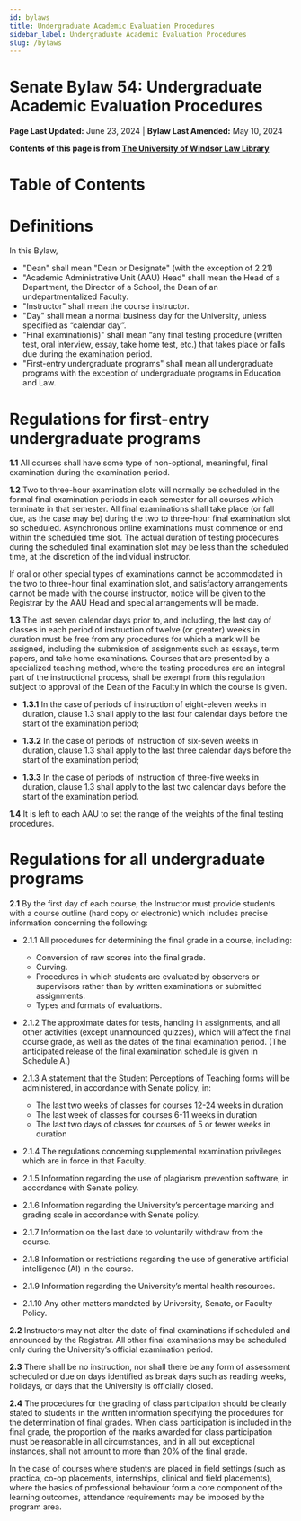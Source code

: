 ```yaml
---
id: bylaws
title: Undergraduate Academic Evaluation Procedures
sidebar_label: Undergraduate Academic Evaluation Procedures
slug: /bylaws
---
```


# Senate Bylaw 54: Undergraduate Academic Evaluation Procedures

**Page Last Updated:** June 23, 2024 |
**Bylaw Last Amended:** May 10, 2024

**Contents of this page is from [The University of Windsor Law Library](https://lawlibrary.uwindsor.ca/Presto/content/Detail.aspx?ctID=OTdhY2QzODgtNjhlYi00ZWY0LTg2OTUtNmU5NjEzY2JkMWYx&rID=NDAz&qrs=RmFsc2U=&q=KFVuaXZlcnNpdHlfb2ZfV2luZHNvcl9DZW50cmFsX1BvbGljaWVzLkFsbFRleHQ6KGFzc2lnbm1lbnQpKQ==&swi=Z3JhZGU=&sgn=VW5pdmVyc2l0eV9vZl9XaW5kc29yX0NlbnRyYWxfUG9saWNpZXMuQnlsYXdfTnVtYmVyPSg1NCk=&qcf=OTdhY2QzODgtNjhlYi00ZWY0LTg2OTUtNmU5NjEzY2JkMWYx&ph=VHJ1ZQ==&bckToL=VHJ1ZQ==&rrtc=VHJ1ZQ==)**

# Table of Contents

# Definitions

In this Bylaw,
-   "Dean" shall mean "Dean or Designate" (with the exception of 2.21)
-   "Academic Administrative Unit (AAU) Head" shall mean the Head of a Department, the Director of a School, the Dean of an undepartmentalized Faculty.
-   "Instructor" shall mean the course instructor.
-   "Day" shall mean a normal business day for the University, unless specified as “calendar day”.
-   "Final examination(s)" shall mean “any final testing procedure (written test, oral interview, essay, take home test,
etc.) that takes place or falls due during the examination period.
-   "First-entry undergraduate programs" shall mean all undergraduate programs with the exception of undergraduate
programs in Education and Law.

# Regulations for first-entry undergraduate programs

**1.1** All courses shall have some type of non-optional, meaningful, final examination during the examination period.

**1.2** Two to three-hour examination slots will normally be scheduled in the formal final examination periods in each
semester for all courses which terminate in that semester. All final examinations shall take place (or fall due, as the case may be) during the two to three-hour final examination slot so scheduled. Asynchronous online examinations must commence or end within the scheduled time slot. The actual duration of testing procedures during the scheduled final examination slot may be less than the scheduled time, at the discretion of the individual instructor.

If oral or other special types of examinations cannot be accommodated in the two to three-hour final examination slot, and satisfactory arrangements cannot be made with the course instructor, notice will be given to the Registrar by the AAU Head and special arrangements will be made.

**1.3** The last seven calendar days prior to, and including, the last day of classes in each period of instruction of
twelve (or greater) weeks in duration must be free from any procedures for which a mark will be assigned, including the submission of assignments such as essays, term papers, and take home examinations. Courses that are presented by a specialized teaching method, where the testing procedures are an integral part of the instructional process, shall be exempt from this regulation subject to approval of the Dean of the Faculty in which the course is given.

-   **1.3.1** In the case of periods of instruction of eight-eleven weeks in duration, clause 1.3 shall apply to the last four calendar days before the start of the examination period;

-   **1.3.2** In the case of periods of instruction of six-seven weeks in duration, clause 1.3 shall apply to the last three calendar days before the start of the examination period;

-   **1.3.3** In the case of periods of instruction of three-five weeks in duration, clause 1.3 shall apply to the last two calendar days before the start of the examination period.

**1.4** It is left to each AAU to set the range of the weights of the final testing procedures.

# Regulations for all undergraduate programs

**2.1** By the first day of each course, the Instructor must provide students with a course outline (hard copy or
electronic) which includes precise information concerning the following:

-   2.1.1 All procedures for determining the final grade in a course, including:
    -   Conversion of raw scores into the final grade.
    -   Curving.
    -   Procedures in which students are evaluated by observers or supervisors rather than by written examinations or submitted assignments.
    -   Types and formats of evaluations.

-   2.1.2 The approximate dates for tests, handing in assignments, and all other activities (except unannounced
    quizzes), which will affect the final course grade, as well as the dates of the final examination period.
    (The anticipated release of the final examination schedule is given in Schedule A.)

-   2.1.3 A statement that the Student Perceptions of Teaching forms will be administered, in accordance with Senate policy, in:
    -   The last two weeks of classes for courses 12-24 weeks in duration
    -   The last week of classes for courses 6-11 weeks in duration
    -   The last two days of classes for courses of 5 or fewer weeks in duration

-   2.1.4 The regulations concerning supplemental examination privileges which are in force in that Faculty.

-   2.1.5 Information regarding the use of plagiarism prevention software, in accordance with Senate policy.

-   2.1.6 Information regarding the University’s percentage marking and grading scale in accordance with Senate policy.

-   2.1.7 Information on the last date to voluntarily withdraw from the course.

-   2.1.8 Information or restrictions regarding the use of generative artificial intelligence (AI) in the course.

-   2.1.9 Information regarding the University’s mental health resources.

-   2.1.10 Any other matters mandated by University, Senate, or Faculty Policy.

**2.2** Instructors may not alter the date of final examinations if scheduled and announced by the Registrar. All other
final examinations may be scheduled only during the University’s official examination period.

**2.3** There shall be no instruction, nor shall there be any form of assessment scheduled or due on days identified as break days such as reading weeks, holidays, or days that the University is officially closed.

**2.4** The procedures for the grading of class participation should be clearly stated to students in the written
information specifying the procedures for the determination of final grades. When class participation is included in the final grade, the proportion of the marks awarded for class participation must be reasonable in all circumstances, and in all but exceptional instances, shall not amount to more than 20% of the final grade.

In the case of courses where students are placed in field settings (such as practica, co-op placements,
internships, clinical and field placements), where the basics of professional behaviour form a core component
of the learning outcomes, attendance requirements may be imposed by the program area.